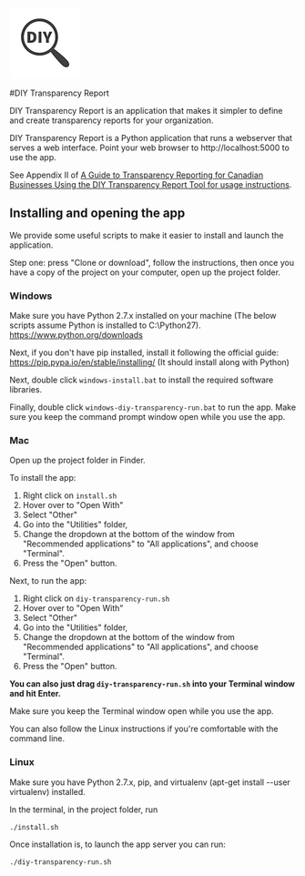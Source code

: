 ![DIY Transparency Report Logo][logo]

#DIY Transparency Report

DIY Transparency Report is an application that makes it simpler to define and create transparency reports for your organization.

DIY Transparency Report is a Python application that runs a webserver that serves a web interface. Point your web browser to http://localhost:5000 to use the app.

See Appendix II of [A Guide to Transparency Reporting for Canadian Businesses Using the DIY Transparency Report Tool for usage instructions](https://www.telecomtransparency.org/wp-content/uploads/2016/06/Transparency-Reporting-Tool-Documentation-1.0.pdf).

## Installing and opening the app
We provide some useful scripts to make it easier to install and launch the application.

Step one: press "Clone or download", follow the instructions, then once you have a copy of the project on your computer, open up the project folder.

### Windows
Make sure you have Python 2.7.x installed on your machine (The below scripts assume Python is installed to C:\Python27). https://www.python.org/downloads

Next, if you don't have pip installed, install it following the official guide: https://pip.pypa.io/en/stable/installing/ (It should install along with Python)

Next, double click `windows-install.bat` to install the required software libraries.

Finally, double click `windows-diy-transparency-run.bat` to run the app. Make sure you keep the command prompt window open while you use the app.

### Mac
Open up the project folder in Finder.

To install the app:

1.  Right click on `install.sh`
1.  Hover over to "Open With"
1.  Select "Other"
1.  Go into the "Utilities" folder, 
1.  Change the dropdown at the bottom of the window from "Recommended applications" to "All applications", and choose "Terminal".
1.  Press the "Open" button.

Next, to run the app:

1.  Right click on `diy-transparency-run.sh`
1.  Hover over to "Open With"
1.  Select "Other"
1.  Go into the "Utilities" folder, 
1.  Change the dropdown at the bottom of the window from "Recommended applications" to "All applications", and choose "Terminal".
1.  Press the "Open" button.

**You can also just drag `diy-transparency-run.sh` into your Terminal window and hit Enter.**

Make sure you keep the Terminal window open while you use the app.

You can also follow the Linux instructions if you're comfortable with the command line.

### Linux
Make sure you have Python 2.7.x, pip, and virtualenv (apt-get install --user virtualenv) installed.

In the terminal, in the project folder, run

	./install.sh

Once installation is, to launch the app server you can run:

	./diy-transparency-run.sh

[logo]: https://raw.githubusercontent.com/andrewhilts/diy-transparency-app/master/static/diy-transparency-logo.png